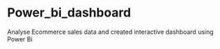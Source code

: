 # Power_bi_dashboard
Analyse Ecommerce sales data and created interactive dashboard using Power Bi 
